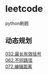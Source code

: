 # leetcode 
python刷题  
## 动态规划  
[032.最长有效括号](https://github.com/sjtupig/leetcode/blob/master/032.%20%E6%9C%80%E9%95%BF%E6%9C%89%E6%95%88%E6%8B%AC%E5%8F%B7.py)  
[062.不同路径](https://github.com/sjtupig/leetcode/blob/master/062.%20%E4%B8%8D%E5%90%8C%E8%B7%AF%E5%BE%84.py)  
[072.编辑距离](https://github.com/sjtupig/leetcode/blob/master/072.%20%E7%BC%96%E8%BE%91%E8%B7%9D%E7%A6%BB.py)
